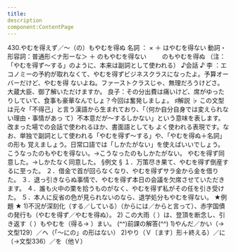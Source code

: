 ```yaml
---
title:
description
component:ContentPage
---
```



430.やむを得えず／～（の）もやむを得ぬ
名詞 ： × ＋ はやむを得ない
動詞・形容詞：普通形＜ナ形ーな＞ ＋ のもやむを得ない
        のもやむを得ぬ
（注：「やむを得ず～する」のように、本来は副詞として使われる）
♪会話 ♪
李 ：エコノミーの予約が取れなくて、やむを得ずビジネスクラスになったよ。予算オーバーだけど、やむを得 ないよね。ファーストクラスじゃ、無理だろうけどさ。大蔵大臣、御了解いただけますか。 良子：その分出費は痛いけど、席がゆったりしていて、食事も豪華なんでしょ？今回は奮発しましょ。
♯解説 ♭
この文型は元々「不得己」と言う漢語から生まれており、「（何か自分自身では変えられない理由・事情があっ て）不本意だが～するしかない」という意味を表します。改まった場での会話で使われるほか、書面語としても よく使われる表現です。なお、単独で副詞として使われる「やむを得ず～する」や、「やむを得ぬ＋名詞」の形も 覚えましょう。日常口語では「しかたがない」を使えばいいでしょう。
こうなったのもやむを得ない。→こうなったのもしかたがない。 やむを得ず同意した。→しかたなく同意した。
§例文 §
１．万策尽き果て、やむを得ず倒産するに至った。
２．借金で首が回らなくなり、やむを得ずサラ金から金を借りた。
３．退っ引きならぬ事情で、やむを得ず本日の会議を欠席させていただきます。
４．誰も火中の栗を拾うものがなく、やむを得ず私がその任を引き受けた。
５．本人に反省の色が見られないのなら、退学処分もやむを得ない。
★例題 ★
1)不況が深刻化（する／している）（からには／からと言って）、赤字国債の発行も（やむを得ず／やむを得ぬ）。
2) この大雨（ ）は、登頂を断念し、引き返す（ ）もやむを（得る→ ）まい。
(^^)前課の解答(^^)
1)やんだ／かい（→文型129）／へ（「～にの」の形はない）
2)やり（Ｖ〔ます〕形＋終える）／に（→文型336）／を（他Ｖ）
